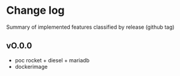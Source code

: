 # Change log

Summary of implemented features classified by release (github tag)

## vO.0.0

- poc rocket + diesel + mariadb
- dockerimage

